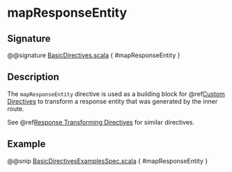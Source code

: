 <a id="mapresponseentity"></a>
# mapResponseEntity

## Signature

@@signature [BasicDirectives.scala](../../../../../../../../../akka-http/src/main/scala/akka/http/scaladsl/server/directives/BasicDirectives.scala) { #mapResponseEntity }

## Description

The `mapResponseEntity` directive is used as a building block for @ref[Custom Directives](../custom-directives.md#custom-directives) to transform a
response entity that was generated by the inner route.

See @ref[Response Transforming Directives](index.md#response-transforming-directives) for similar directives.

## Example

@@snip [BasicDirectivesExamplesSpec.scala](../../../../../../../test/scala/docs/http/scaladsl/server/directives/BasicDirectivesExamplesSpec.scala) { #mapResponseEntity }